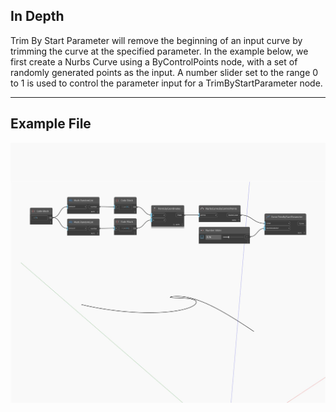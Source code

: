 ## In Depth
Trim By Start Parameter will remove the beginning of an input curve by trimming the curve at the specified parameter. In the example below, we first create a Nurbs Curve using a ByControlPoints node, with a set of randomly generated points as the input. A number slider set to the range 0 to 1 is used to control the parameter input for a TrimByStartParameter node.
___
## Example File

![TrimByStartParameter](./Autodesk.DesignScript.Geometry.Curve.TrimByStartParameter_img.jpg)

